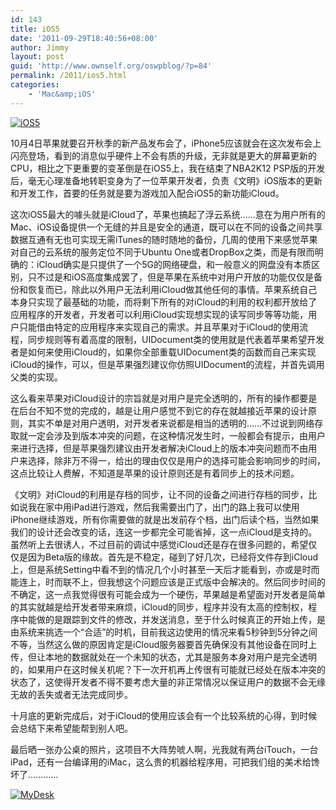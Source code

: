 ```yaml
---
id: 143
title: iOS5
date: '2011-09-29T18:40:56+08:00'
author: Jimmy
layout: post
guid: 'http://www.ownself.org/oswpblog/?p=84'
permalink: /2011/ios5.html
categories:
    - 'Mac&amp;iOS'
---
```


[![iOS5](/wp-content/uploads/2012/04/iOS5_thumb.jpg "iOS5")](/wp-content/uploads/2012/04/iOS5.jpg)

10月4日苹果就要召开秋季的新产品发布会了，iPhone5应该就会在这次发布会上闪亮登场，看到的消息似乎硬件上不会有质的升级，无非就是更大的屏幕更新的CPU，相比之下更重要的变革倒是在iOS5上，我在结束了NBA2K12 PSP版的开发后，毫无心理准备地转职变身为了一位苹果开发者，负责《文明》iOS版本的更新和开发工作，首要的任务就是要为游戏加入配合iOS5的新功能iCloud。

这次iOS5最大的噱头就是iCloud了，苹果也搞起了浮云系统……意在为用户所有的Mac、iOS设备提供一个无缝的并且是安全的通道，既可以在不同的设备之间共享数据互通有无也可实现无需iTunes的随时随地的备份，几周的使用下来感觉苹果对自己的云系统的服务定位不同于Ubuntu One或者DropBox之类，而是有限而明确的：iCloud确实是只提供了一个5G的网络硬盘，和一般意义的网盘没有本质区别，只不过是和iOS高度集成罢了，但是苹果在系统中对用户开放的功能仅仅是备份和恢复而已，除此以外用户无法利用iCloud做其他任何的事情。苹果系统自己本身只实现了最基础的功能，而将剩下所有的对iCloud的利用的权利都开放给了应用程序的开发者，开发者可以利用iCloud实现想实现的读写同步等等功能，用户只能借由特定的应用程序来实现自己的需求。并且苹果对于iCloud的使用流程，同步规则等有着高度的限制，UIDocument类的使用就是代表着苹果希望开发者是如何来使用iCloud的，如果你全部重载UIDocument类的函数而自己来实现iCloud的操作，可以，但是苹果强烈建议你仿照UIDocument的流程，并首先调用父类的实现。

这么看来苹果对iCloud设计的宗旨就是对用户是完全透明的，所有的操作都要是在后台不知不觉的完成的，越是让用户感觉不到它的存在就越接近苹果的设计原则，其实不单是对用户透明，对开发者来说都是相当的透明的……不过说到网络存取就一定会涉及到版本冲突的问题，在这种情况发生时，一般都会有提示，由用户来进行选择，但是苹果强烈建议由开发者解决iCloud上的版本冲突问题而不由用户来选择，除非万不得一，给出的理由仅仅是用户的选择可能会影响同步的时间，这点比较让人费解，不知道是苹果的设计原则还是有着同步上的技术问题。

《文明》对iCloud的利用是存档的同步，让不同的设备之间进行存档的同步，比如说我在家中用iPad进行游戏，然后我需要出门了，出门的路上我可以使用iPhone继续游戏，所有你需要做的就是出发前存个档，出门后读个档，当然如果我们的设计还会改变的话，连这一步都完全可能省掉，这一点iCloud是支持的。  
虽然听上去很诱人，不过目前的调试中感觉iCloud还是存在很多问题的，希望仅仅是因为Beta版的缘故。首先是不稳定，碰到了好几次，已经将文件存到iCloud上，但是系统Setting中看不到的情况几个小时甚至一天后才能看到，亦或是时而能连上，时而联不上，但我想这个问题应该是正式版中会解决的。然后同步时间的不确定，这一点我觉得很有可能会成为一个硬伤，苹果越是希望面对开发者是简单的其实就越是给开发者带来麻烦，iCloud的同步，程序并没有太高的控制权，程序中能做的是跟踪到文件的修改，并发送消息，至于什么时候真正的开始上传，是由系统来挑选一个“合适”的时机，目前我这边使用的情况来看5秒钟到5分钟之间不等，当然这么做的原因肯定是iCloud服务器要首先确保没有其他设备在同时上传，但让本地的数据就处在一个未知的状态，尤其是服务本身对用户是完全透明的，如果用户在这时候关机呢？下一次开机再上传很有可能就已经处在版本冲突的状态了，这使得开发者不得不要考虑大量的非正常情况以保证用户的数据不会无缘无故的丢失或者无法完成同步。

十月底的更新完成后，对于iCloud的使用应该会有一个比较系统的心得，到时候会总结下来希望能帮到别人吧。

最后晒一张办公桌的照片，这项目不大阵势唬人啊，光我就有两台iTouch，一台iPad，还有一台编译用的iMac，这么贵的机器给程序用，可把我们组的美术给馋坏了…………

[![MyDesk](/wp-content/uploads/2012/04/MyDesk_thumb.jpg "MyDesk")](/wp-content/uploads/2012/04/MyDesk.jpg)